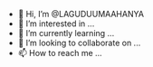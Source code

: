 - 👋 Hi, I’m @LAGUDUUMAAHANYA
- 👀 I’m interested in ...
- 🌱 I’m currently learning ...
- 💞️ I’m looking to collaborate on ...
- 📫 How to reach me ...

<!---
LAGUDUUMAAHANYA/LAGUDUUMAAHANYA is a ✨ special ✨ repository because its `README.md` (this file) appears on your GitHub profile.
You can click the Preview link to take a look at your changes.
--->
